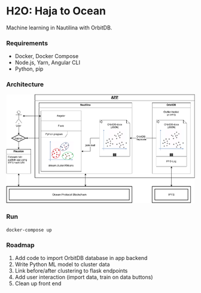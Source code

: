 # H2O: Haja to Ocean

Machine learning in Nautilina with OrbitDB.

### Requirements

- Docker, Docker Compose
- Node.js, Yarn, Angular CLI
- Python, pip

### Architecture

![Architecture Diagram](/doc/OceanHaja.png)

### Run

```
docker-compose up
```

### Roadmap

1. Add code to import OrbitDB database in app backend
2. Write Python ML model to cluster data
3. Link before/after clustering to flask endpoints
4. Add user interaction (import data, train on data buttons)
5. Clean up front end
